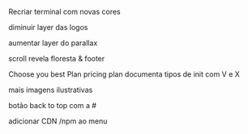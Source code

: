 Recriar terminal com novas cores

diminuir layer das logos

aumentar layer do parallax

scroll revela floresta & footer

Choose you best Plan pricing plan documenta tipos de init com V e X

mais imagens ilustrativas

botão back to top com a #

adicionar CDN /npm ao menu